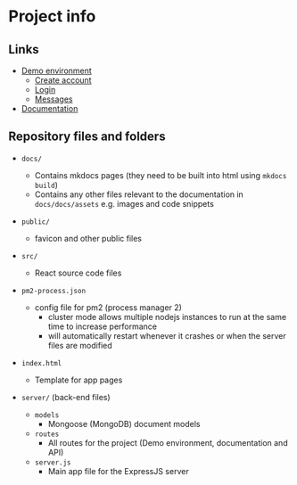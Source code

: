 # Project info

## Links

- [Demo environment](https://webdev-ht.nanjo.tech)
    - [Create account](https://webdev-ht.nanjo.tech/auth/register)
    - [Login](https://webdev-ht.nanjo.tech/auth/login)
    - [Messages](https://webdev-ht.nanjo.tech/messages)
- [Documentation](https://webdev-ht.nanjo.tech/documentation)

## Repository files and folders

- `docs/`  
    - Contains mkdocs pages (they need to be built into html using `mkdocs build`)
    - Contains any other files relevant to the documentation in `docs/docs/assets` e.g. images and code snippets
- `public/`
    - favicon and other public files
- `src/`
    - React source code files

- `pm2-process.json`
    - config file for pm2 (process manager 2)
        - cluster mode allows multiple nodejs instances to run at the same time to increase performance
        - will automatically restart whenever it crashes or when the server files are modified

- `index.html`
    - Template for app pages

- `server/` (back-end files)
    - `models`
        - Mongoose (MongoDB) document models
    - `routes`
        - All routes for the project (Demo environment, documentation and API)
    - `server.js`
        - Main app file for the ExpressJS server
